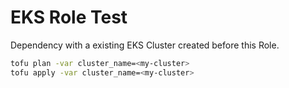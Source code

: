 # EKS Role Test

Dependency with a existing EKS Cluster created before this Role.

```sh
tofu plan -var cluster_name=<my-cluster> 
tofu apply -var cluster_name=<my-cluster> 
```
